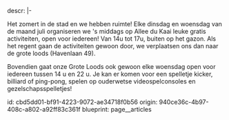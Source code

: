 descr: |-
  <p>Het zomert in de stad en we hebben ruimte! Elke dinsdag en woensdag van de maand juli organiseren we 's middags op Allee du Kaai leuke gratis activiteiten, open voor iedereen! Van 14u tot 17u, buiten op het gazon. Als het regent gaan de activiteiten gewoon door, we verplaatsen ons dan naar de grote loods (Havenlaan 49).
  </p>
  <p>Bovendien gaat onze Grote Loods ook gewoon elke woensdag open voor iedereen tussen 14 u en 22 u. Je kan er komen voor een spelletje kicker, billiard of ping-pong, spelen op ouderwetse videospelconsoles en gezelschapsspelletjes!
  </p>
id: cbd5dd01-bf91-4223-9072-ae34718f0b56
origin: 940ce36c-4b97-408c-a802-a92ff83c361f
blueprint: page__articles
